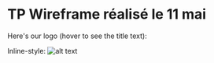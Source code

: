 # TP Wireframe réalisé le 11 mai
Here's our logo (hover to see the title text):

Inline-style: 
![alt text](https://i.pinimg.com/736x/b6/7c/46/b67c4674ae69aa5d04b902ae1b934f9e.jpg "Logo DBZ")
